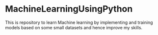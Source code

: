 # MachineLearningUsingPython
This is repository to learn Machine learning by implementing and training models based on some small datasets and hence improve my skills.

